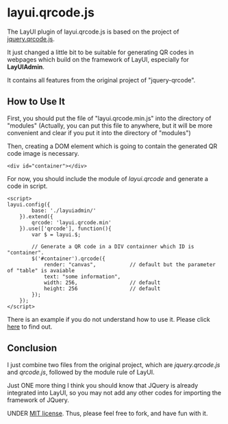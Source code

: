 # layui.qrcode.js

The LayUI plugin of layui.qrcode.js is based on the project of <a href='http://jeromeetienne.github.com/jquery-qrcode'>jquery.qrcode.js</a>.

It just changed a little bit to be suitable for generating QR codes in webpages which build on the framework of LayUI, especially for **LayUIAdmin**.

It contains all features from the original project of "jquery-qrcode".

## How to Use It

First, you should put the file of "layui.qrcode.min.js" into the directory of "modules" (Actually, you can put this file to anywhere, but it will be more convenient and clear if you put it into the directory of "modules")

Then, creating a DOM element which is going to contain the generated QR code image is necessary.

    <div id="container"></div>

For now, you should include the module of *layui.qrcode* and generate a code in script.

    <script> 
    layui.config({
            base: './layuiadmin/'
        }).extend({
            qrcode: 'layui.qrcode.min'
        }).use(['qrcode'], function(){
            var $ = layui.$;
    
            // Generate a QR code in a DIV containner which ID is "container".
            $('#container').qrcode({
                render: "canvas",           // default but the parameter of "table" is avaiable
                text: "some information",
                width: 256,                 // default
                height: 256                 // default
            });
        });
    </script>

There is an example if you do not understand how to use it. Please click <a href="https://github.com/henry0475/layui-qrcode/blob/master/examples/demo.html" target="_blank">here</a> to find out.

## Conclusion

I just combine two files from the original project, which are *jquery.qrcode.js* and *qrcode.js*, followed by the module rule of LayUI. 

Just ONE more thing I think you should know that JQuery is already integrated into LayUI, so you may not add any other codes for importing the framework of JQuery.

UNDER <a href='https://github.com/henry0475/layui-qrcode/blob/master/LICENSE'>MIT license</a>. Thus, please feel free to fork, and have fun with it.
